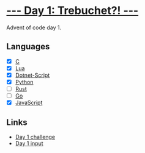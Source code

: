 # [--- Day 1: Trebuchet?! ---](https://adventofcode.com/2023/day/1)

Advent of code day 1.

## Languages

- [x] [C](day-01.c)
- [x] [Lua](day-01.lua)
- [x] [Dotnet-Script](day-01.csx)
- [x] [Python](day-01.py)
- [ ] [Rust](day-01.rs)
- [ ] [Go](day-01.go)
- [x] [JavaScript](day-01.mjs)

## Links

- [Day 1 challenge](https://adventofcode.com/2023/day/1)
- [Day 1 input](https://adventofcode.com/2023/day/1/input)
